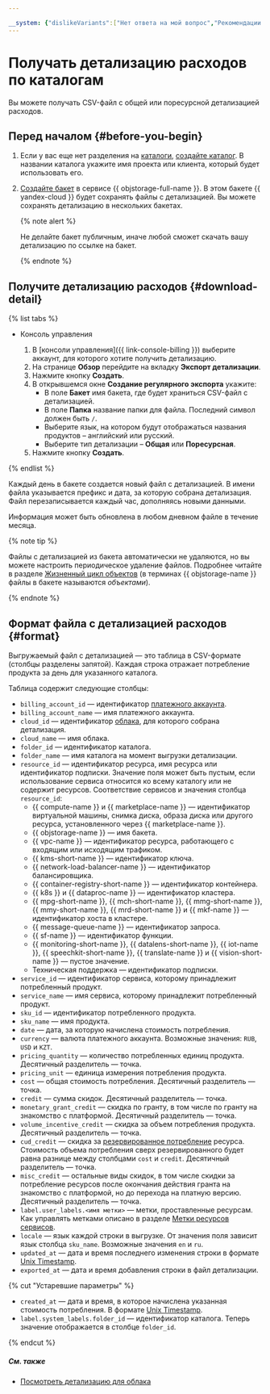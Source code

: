 ```yaml
---

__system: {"dislikeVariants":["Нет ответа на мой вопрос","Рекомендации не помогли","Содержание не соответствует заголовку","Другое"]}
---
```

# Получать детализацию расходов по каталогам

Вы можете получать CSV-файл с общей или поресурсной детализацией расходов.

## Перед началом {#before-you-begin}

1. Если у вас еще нет разделения на [каталоги](../../resource-manager/concepts/resources-hierarchy.md#folder), [создайте каталог](../../resource-manager/operations/folder/create.md). В названии каталога укажите имя проекта или клиента, который будет использовать его.

1. [Создайте бакет](../../storage/operations/buckets/create.md) в сервисе {{ objstorage-full-name }}. В этом бакете {{ yandex-cloud }} будет сохранять файлы с детализацией. Вы можете сохранять детализацию в нескольких бакетах.

   {% note alert %}

   Не делайте бакет публичным, иначе любой сможет скачать вашу детализацию по ссылке на бакет.

   {% endnote %}

## Получите детализацию расходов {#download-detail}

{% list tabs %}

- Консоль управления

  1. В [консоли управления]({{ link-console-billing }}) выберите аккаунт, для которого хотите получить детализацию.
  1. На странице **Обзор** перейдите на вкладку **Экспорт детализации**.
  1. Нажмите кнопку **Создать**.
  1. В открывшемся окне **Создание регулярного экспорта** укажите:
     * В поле **Бакет** имя бакета, где будет храниться CSV-файл с детализацией.
     * В поле **Папка** название папки для файла. Последний символ должен быть `/`.
     * Выберите язык, на котором будут отображаться названия продуктов – английский или русский.
     * Выберите тип детализации – **Общая** или **Поресурсная**.
  1. Нажмите кнопку **Создать**.

{% endlist %}

Каждый день в бакете создается новый файл с детализацией. В имени файла указывается префикс и дата, за которую собрана детализация. Файл перезаписывается каждый час, дополняясь новыми данными.

Информация может быть обновлена в любом дневном файле в течение месяца.

{% note tip %}

Файлы с детализацией из бакета автоматически не удаляются, но вы можете настроить периодическое удаление файлов. Подробнее читайте в разделе [Жизненный цикл объектов](../../storage/concepts/lifecycles.md) (в терминах {{ objstorage-name }} файлы в бакете называются _объектами_).

{% endnote %}

## Формат файла с детализацией расходов {#format}

Выгружаемый файл с детализацией — это таблица в CSV-формате (столбцы разделены запятой). Каждая строка отражает потребление продукта за день для указанного каталога.

Таблица содержит следующие столбцы:

* `billing_account_id` — идентификатор [платежного аккаунта](../concepts/billing-account).
* `billing_account_name` — имя платежного аккаунта.
* `cloud_id` — идентификатор [облака](../../resource-manager/concepts/resources-hierarchy#cloud), для которого собрана детализация.
* `cloud_name` — имя облака.
* `folder_id` — идентификатор каталога.
* `folder_name` — имя каталога на момент выгрузки детализации.
* `resource_id` — идентификатор ресурса, имя ресурса или идентификатор подписки. Значение поля может быть пустым, если использование сервиса относится ко всему каталогу или не содержит ресурсов. Соответствие сервисов и значения столбца `resource_id`:
   * {{ compute-name }} и {{ marketplace-name }} — идентификатор виртуальной машины, снимка диска, образа диска или другого ресурса, установленного через {{ marketplace-name }}.
   * {{ objstorage-name }} — имя бакета.
   * {{ vpc-name }} — идентификатор ресурса, работающего с входящим или исходящим трафиком.
   * {{ kms-short-name }} — идентификатор ключа.
   * {{ network-load-balancer-name }} — идентификатор балансировщика.
   * {{ container-registry-short-name }} — идентификатор контейнера.
   * {{ k8s }} и {{ dataproc-name }} — идентификатор кластера.
   * {{ mpg-short-name }}, {{ mch-short-name }}, {{ mmg-short-name }}, {{ mmy-short-name }}, {{ mrd-short-name }} и {{ mkf-name }} — идентификатор хоста в кластере.
   * {{ message-queue-name }} — идентификатор запроса.
   * {{ sf-name }} — идентификатор функции.
   * {{ monitoring-short-name }}, {{ datalens-short-name }}, {{ iot-name }}, {{ speechkit-short-name }}, {{ translate-name }} и {{ vision-short-name }} — пустое значение.
   * Техническая поддержка — идентификатор подписки.
* `service_id` — идентификатор сервиса, которому принадлежит потребленный продукт.
* `service_name` — имя сервиса, которому принадлежит потребленный продукт.
* `sku_id` — идентификатор потребленного продукта.
* `sku_name` — имя продукта.
* `date` — дата, за которую начислена стоимость потребления.
* `currency` — валюта платежного аккаунта. Возможные значения: `RUB`, `USD` и `KZT`.
* `pricing_quantity` — количество потребленных единиц продукта. Десятичный разделитель — точка.
* `pricing_unit` — единица измерения потребления продукта.
* `cost` — общая стоимость потребления. Десятичный разделитель — точка.
* `credit` — сумма скидок. Десятичный разделитель — точка.
* `monetary_grant_credit` — скидка по гранту, в том числе по гранту на знакомство с платформой. Десятичный разделитель — точка.
* `volume_incentive_credit` — скидка за объем потребления продукта. Десятичный разделитель — точка.
* `cud_credit` — скидка за [резервированное потребление](../concepts/cvos.md) ресурса. Стоимость объема потребления сверх резервированного будет равна разнице между столбцами `cost` и `credit`. Десятичный разделитель — точка.
* `misc_credit` — остальные виды скидок, в том числе скидки за потребление ресурсов после окончания действия гранта на знакомство с платформой, но до перехода на платную версию. Десятичный разделитель — точка.
* `label.user_labels.<имя метки>` — метки, проставленные ресурсам. Как управлять метками описано в разделе [Метки ресурсов сервисов](../../overview/concepts/services.md#labels).
* `locale` — язык каждой строки в выгрузке. От значения поля зависит язык столбца `sku_name`. Возможные значения `en` и `ru`.
* `updated_at` — дата и время последнего изменения строки в формате [Unix Timestamp](https://www.unixtimestamp.com).
* `exported_at` — дата и время добавления строки в файл детализации.

{% cut "Устаревшие параметры" %}

* `created_at` — дата и время, в которое начислена указанная стоимость потребления. В формате [Unix Timestamp](https://www.unixtimestamp.com).
* `label.system_labels.folder_id` — идентификатор каталога. Теперь значение отображается в столбце `folder_id`.

{% endcut %}

##### См. также

* [Посмотреть детализацию для облака](check-charges.md)